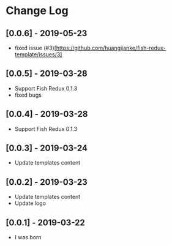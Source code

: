 # Change Log

## [0.0.6] - 2019-05-23
- fixed issue (#3)[https://github.com/huangjianke/fish-redux-template/issues/3]

## [0.0.5] - 2019-03-28
- Support Fish Redux 0.1.3
- fixed bugs

## [0.0.4] - 2019-03-28
- Support Fish Redux 0.1.3

## [0.0.3] - 2019-03-24
- Update templates content

## [0.0.2] - 2019-03-23
- Update templates content
- Update logo

## [0.0.1] - 2019-03-22
- I was born




